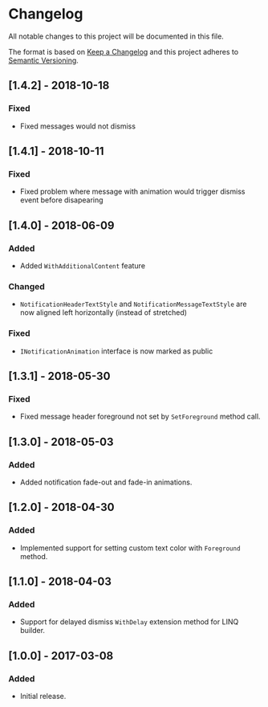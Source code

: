 # Changelog
All notable changes to this project will be documented in this file.

The format is based on [Keep a Changelog](http://keepachangelog.com/en/1.0.0/)
and this project adheres to [Semantic Versioning](http://semver.org/spec/v2.0.0.html).

## [1.4.2] - 2018-10-18
### Fixed
- Fixed messages would not dismiss

## [1.4.1] - 2018-10-11
### Fixed
- Fixed problem where message with animation would trigger dismiss event before disapearing 

## [1.4.0] - 2018-06-09
### Added
- Added `WithAdditionalContent` feature

### Changed
- `NotificationHeaderTextStyle` and `NotificationMessageTextStyle` are now aligned left horizontally (instead of stretched)

### Fixed
- `INotificationAnimation` interface is now marked as public

## [1.3.1] - 2018-05-30
### Fixed
- Fixed message header foreground not set by `SetForeground` method call.

## [1.3.0] - 2018-05-03
### Added
- Added notification fade-out and fade-in animations.

## [1.2.0] - 2018-04-30
### Added
- Implemented support for setting custom text color with `Foreground` method.

## [1.1.0] - 2018-04-03
### Added
- Support for delayed dismiss `WithDelay` extension method for LINQ builder.

## [1.0.0] - 2017-03-08
### Added
- Initial release.
